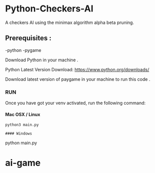 # Python-Checkers-AI
A checkers AI using the minimax algorithm alpha beta pruning.

## Prerequisites :
-python
-pygame

Download Python in your machine .

Python Latest Version Download:
https://www.python.org/downloads/

Download latest version of paygame in your machine to run this code .

### RUN

Once you have got your venv activated, run the following command:

#### Mac OSX / Linux
```
python3 main.py

#### Windows
```
python main.py

# ai-game

